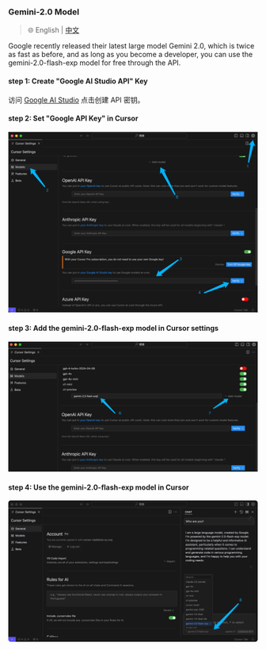 ### Gemini-2.0 Model

> 🌐️ English | [中文](models-gemini-2.0_CN.md)

Google recently released their latest large model Gemini 2.0, which is twice as fast as before, and as long as you become a developer, you can use the gemini-2.0-flash-exp model for free through the API.

#### step 1: Create "Google AI Studio API" Key
访问 [Google AI Studio](https://aistudio.google.com/app/apikey) 点击创建 API 密钥。

#### step 2: Set "Google API Key" in Cursor
![img.png](img/models-gemini-2.0-1.png)

#### step 3: Add the gemini-2.0-flash-exp model in Cursor settings
![img.png](img/models-gemini-2.0-2.png)

#### step 4: Use the gemini-2.0-flash-exp model in Cursor
![img.png](img/models-gemini-2.0-3.png)